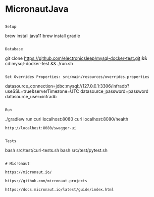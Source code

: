 # MicronautJava
```

Setup
```
brew install java11
brew install gradle
```

Database
```
git clone https://github.com/electronicsleep/mysql-docker-test.git && \
cd mysql-docker-test && ./run.sh
```

Set Overrides Properties: src/main/resources/overrides.properties

```
datasource_connection=jdbc:mysql://127.0.0.1:3306/infradb?useSSL=true&serverTimezone=UTC
datasource_password=password
datasource_user=infradb
```

Run
```
./gradlew run
curl localhost:8080
curl localhost:8080/health
```
http://localhost:8080/swagger-ui


Tests
```
bash src/test/curl-tests.sh
bash src/test/pytest.sh
```

# Micronaut

https://micronaut.io/

https://github.com/micronaut-projects

https://docs.micronaut.io/latest/guide/index.html
